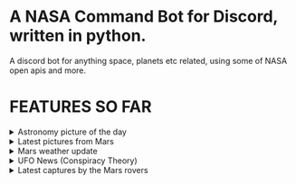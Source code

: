 # A NASA Command Bot for Discord, written in python.

A discord bot for anything space, planets etc related, using some of NASA open apis and more.

# FEATURES SO FAR
<details>
  <summary>Astronomy picture of the day</summary>
  &nbsp- Get the Astronomy picture of the day (with additional option to choose a random date or specify your own aswell).<br>
    - Command: !apod
    - Aliases: !pic, !picture, !astropic
    - Optional usages: !apod {date} / !apod random
</details>

<details>
  <summary>Latest pictures from Mars</summary>
    - Get random latest pictures of Mars, taken either by the Curiosity Rover or the Perseverance Rover, using the official NASA API.
    - Command: !mars
    - Aliases: !mpic, !marspic
</details>

<details>
  <summary>Mars weather update</summary>
    - Get the latest mars weather reports from the Perseverance Rover, from the "MarsWxReport" twitter account.
    - Command: !marsweather
    - Aliases: !mw, !mweather
</details>

<details>
  <summary>UFO News (Conspiracy Theory)</summary>
    - Get the latest ufo conspiracy theory video (from the popular channel secureteam10). Made this for my buddy.
    - Command: !ufo
    - Aliases: !ufovid, !ufonews
</details>

<details>
  <summary>Latest captures by the Mars rovers</summary>
    - Get the latest video from the popular channel "iGadgetPro" about Perseverance & Curiosity capturing cool stuff on Mars.
    - Command: !marsvid
    - Aliases: !mvid
</details>

